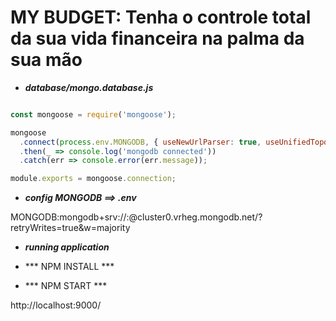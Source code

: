 # MY BUDGET: Tenha o controle total da sua vida financeira na palma da sua mão


* ***database/mongo.database.js***

``` javascript

const mongoose = require('mongoose');

mongoose
  .connect(process.env.MONGODB, { useNewUrlParser: true, useUnifiedTopology: true })
  .then(_ => console.log('mongodb connected'))
  .catch(err => console.error(err.message));

module.exports = mongoose.connection;
```

* ***config MONGODB ==> .env***

MONGODB:mongodb+srv://<username>:<password>@cluster0.vrheg.mongodb.net/<dbname>?retryWrites=true&w=majority


* ***running application***

* *** NPM INSTALL  ***
* *** NPM START    ***

http://localhost:9000/





